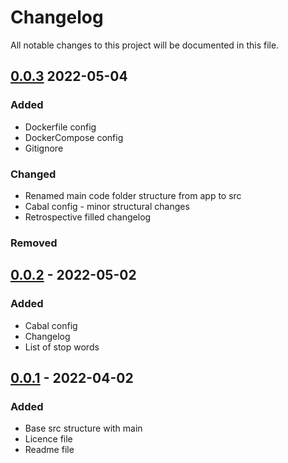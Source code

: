 # Changelog
All notable changes to this project will be documented in this file.

## [0.0.3] 2022-05-04
### Added
- Dockerfile config
- DockerCompose config
- Gitignore
### Changed
- Renamed main code folder structure from app to src
- Cabal config - minor structural changes
- Retrospective filled changelog
### Removed

## [0.0.2] - 2022-05-02
### Added
- Cabal config
- Changelog
- List of stop words

## [0.0.1] - 2022-04-02
### Added
- Base src structure with main
- Licence file
- Readme file

[0.0.3]: https://github.com/xsivan/FP_haskell/blob/main/CHANGELOG.MD
[0.0.2]: https://github.com/xsivan/FP_haskell/blob/main/CHANGELOG.MD
[0.0.1]: https://github.com/xsivan/FP_haskell/blob/main/CHANGELOG.MD